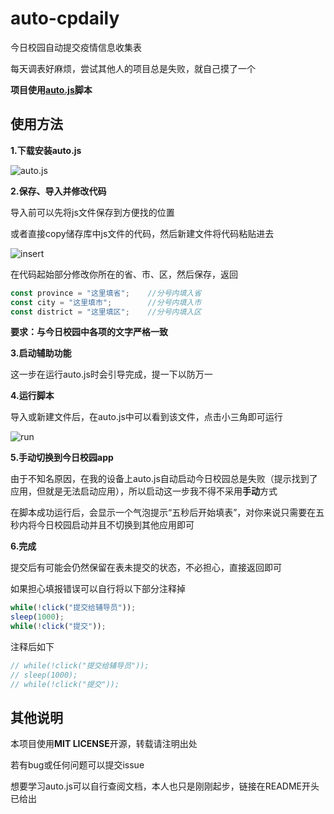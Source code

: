 # auto-cpdaily
今日校园自动提交疫情信息收集表

每天调表好麻烦，尝试其他人的项目总是失败，就自己摸了一个

**项目使用[auto.js](https://hyb1996.github.io/AutoJs-Docs/#/)脚本**

## 使用方法

**1.下载安装auto.js**

![auto.js](https://github.com/EnkanSakura/auto-cpdaily/blob/master/img/autojs.png)

**2.保存、导入并修改代码**

导入前可以先将js文件保存到方便找的位置

或者直接copy储存库中js文件的代码，然后新建文件将代码粘贴进去

![insert](https://github.com/EnkanSakura/auto-cpdaily/blob/master/img/insert.png)

在代码起始部分修改你所在的省、市、区，然后保存，返回

```javascript
const province = "这里填省";    //分号内填入省
const city = "这里填市";        //分号内填入市
const district = "这里填区";    //分号内填入区
```

**要求：与今日校园中各项的文字严格一致**

**3.启动辅助功能**

这一步在运行auto.js时会引导完成，提一下以防万一

**4.运行脚本**

导入或新建文件后，在auto.js中可以看到该文件，点击小三角即可运行

![run](https://github.com/EnkanSakura/auto-cpdaily/blob/master/img/run.png)

**5.手动切换到今日校园app**

由于不知名原因，在我的设备上auto.js自动启动今日校园总是失败（提示找到了应用，但就是无法启动应用），所以启动这一步我不得不采用**手动**方式

在脚本成功运行后，会显示一个气泡提示“五秒后开始填表”，对你来说只需要在五秒内将今日校园启动并且不切换到其他应用即可

**6.完成**

提交后有可能会仍然保留在表未提交的状态，不必担心，直接返回即可

如果担心填报错误可以自行将以下部分注释掉

```javascript
while(!click("提交给辅导员"));
sleep(1000);
while(!click("提交"));
```

注释后如下

```javascript
// while(!click("提交给辅导员"));
// sleep(1000);
// while(!click("提交"));
```

## 其他说明

本项目使用**MIT LICENSE**开源，转载请注明出处

若有bug或任何问题可以提交issue

想要学习auto.js可以自行查阅文档，本人也只是刚刚起步，链接在README开头已给出

